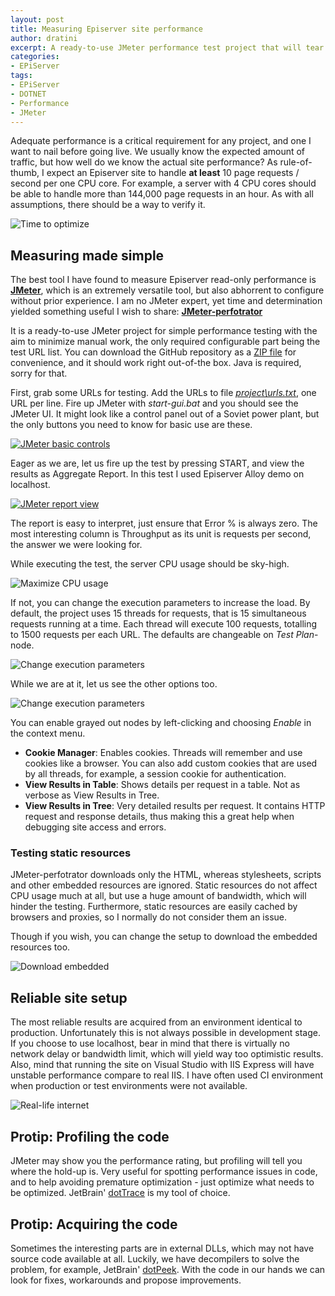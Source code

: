 ```yaml
---
layout: post
title: Measuring Episerver site performance
author: dratini
excerpt: A ready-to-use JMeter performance test project that will tear your site to pieces, or not. Just add URLs!
categories: 
- EPiServer
tags: 
- EPiServer
- DOTNET
- Performance
- JMeter
---
```

Adequate performance is a critical requirement for any project, and one I want to nail before going live.
We usually know the expected amount of traffic, but how well do we know the actual site performance? 
As rule-of-thumb, I expect an Episerver site to handle **at least** 10 page requests / second per one CPU core. 
For example, a server with 4 CPU cores should be able to handle more than 144,000 page requests in an hour.
As with all assumptions, there should be a way to verify it.

![Time to optimize](/img/measuring-episerver-site-performance/gooby-optimize.jpg)

## Measuring made simple 
The best tool I have found to measure Episerver read-only performance is [**JMeter**](http://jmeter.apache.org/), which is an extremely versatile tool, 
but also abhorrent to configure without prior experience. 
I am no JMeter expert, yet time and determination yielded something useful I wish to share: [**JMeter-perfotrator**](https://github.com/solita/jmeter-perfotrator)

It is a ready-to-use JMeter project for simple performance testing with the aim to minimize manual work, the only required configurable part being the test URL list. 
You can download the GitHub repository as a [ZIP file](https://github.com/solita/jmeter-perfotrator/archive/master.zip) for convenience, and it should work right out-of-the box.
Java is required, sorry for that.

First, grab some URLs for testing. 
Add the URLs to file [_project\urls.txt_](https://github.com/solita/jmeter-perfotrator/blob/master/project/urls.txt), one URL per line. 
Fire up JMeter with _start-gui.bat_ and you should see the JMeter UI.
It might look like a control panel out of a Soviet power plant, but the only buttons you need to know for basic use are these.

[![JMeter basic controls](/img/measuring-episerver-site-performance/jmeter-basic-controls.jpg)](/img/measuring-episerver-site-performance/jmeter-basic-controls.jpg)

Eager as we are, let us fire up the test by pressing START, and view the results as Aggregate Report. In this test I used Episerver Alloy demo on localhost.

[![JMeter report view](/img/measuring-episerver-site-performance/jmeter-report-view.jpg)](/img/measuring-episerver-site-performance/jmeter-report-view.jpg)

The report is easy to interpret, just ensure that Error % is always zero. 
The most interesting column is Throughput as its unit is requests per second, the answer we were looking for.

While executing the test, the server CPU usage should be sky-high.

![Maximize CPU usage](/img/measuring-episerver-site-performance/metalcrusher.jpg)

If not, you can change the execution parameters to increase the load.
By default, the project uses 15 threads for requests, that is 15 simultaneous requests running at a time. 
Each thread will execute 100 requests, totalling to 1500 requests per each URL.
The defaults are changeable on _Test Plan_-node.

![Change execution parameters](/img/measuring-episerver-site-performance/jmeter-your-best-nightmare.jpg)

While we are at it, let us see the other options too.

![Change execution parameters](/img/measuring-episerver-site-performance/jmeter-other-confs.jpg)

You can enable grayed out nodes by left-clicking and choosing _Enable_ in the context menu.

* **Cookie Manager**: Enables cookies. Threads will remember and use cookies like a browser. You can also add custom cookies that are used by all threads, for example, a session cookie for authentication.
* **View Results in Table**: Shows details per request in a table. Not as verbose as View Results in Tree. 
* **View Results in Tree**: Very detailed results per request. It contains HTTP request and response details, thus making this a great help when debugging site access and errors.

### Testing static resources
JMeter-perfotrator downloads only the HTML, whereas stylesheets, scripts and other embedded resources are ignored. 
Static resources do not affect CPU usage much at all, but use a huge amount of bandwidth, which will hinder the testing.
Furthermore, static resources are easily cached by browsers and proxies, so I normally do not consider them an issue. 

Though if you wish, you can change the setup to download the embedded resources too.

![Download embedded](/img/measuring-episerver-site-performance/jmeter-download-static-resources.jpg)

## Reliable site setup
The most reliable results are acquired from an environment identical to production. Unfortunately this is not always possible in development stage. 
If you choose to use localhost, bear in mind that there is virtually no network delay or bandwidth limit, which will yield way too optimistic results. 
Also, mind that running the site on Visual Studio with IIS Express will have unstable performance compare to real IIS. 
I have often used CI environment when production or test environments were not available.

![Real-life internet](/img/measuring-episerver-site-performance/real-life-internet.jpg)

## Protip: Profiling the code
JMeter may show you the performance rating, but profiling will tell you where the hold-up is. 
Very useful for spotting performance issues in code, and to help avoiding premature optimization - just optimize what needs to be optimized. 
JetBrain' [dotTrace](https://www.jetbrains.com/profiler/) is my tool of choice.

## Protip: Acquiring the code
Sometimes the interesting parts are in external DLLs, which may not have source code available at all. 
Luckily, we have decompilers to solve the problem, for example, JetBrain' [dotPeek](https://www.jetbrains.com/decompiler/). 
With the code in our hands we can look for fixes, workarounds and propose improvements.
